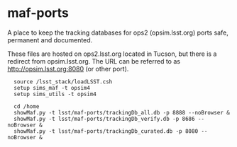 # maf-ports
A place to keep the tracking databases for ops2 (opsim.lsst.org) ports safe, permanent and documented.

These files are hosted on ops2.lsst.org located in Tucson, but there is a redirect from opsim.lsst.org.  The URL can be referred to as <http://opsim.lsst.org:8080> (or other port).

```
  source /lsst_stack/loadLSST.csh
  setup sims_maf -t opsim4
  setup sims_utils -t opsim4

  cd /home
  showMaf.py -t lsst/maf-ports/trackingDb_all.db -p 8888 --noBrowser &
  showMaf.py -t lsst/maf-ports/trackingDb_verify.db -p 8686 --noBrowser &
  showMaf.py -t lsst/maf-ports/trackingDb_curated.db -p 8080 --noBrowser &
```
